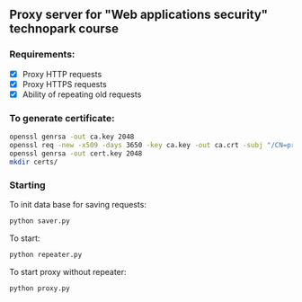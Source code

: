 ## Proxy server for "Web applications security" technopark course

### Requirements:

- [x] Proxy HTTP requests
- [x] Proxy HTTPS requests
- [x] Ability of repeating old requests

### To generate certificate:

``` bash
openssl genrsa -out ca.key 2048
openssl req -new -x509 -days 3650 -key ca.key -out ca.crt -subj "/CN=proxy2 CA"
openssl genrsa -out cert.key 2048
mkdir certs/
```

### Starting

To init data base for saving requests:
```bash
python saver.py
```
To start:
```bash
python repeater.py
```
To start proxy without repeater:
```bash
python proxy.py
```

